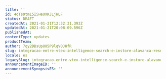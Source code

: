 ```yaml
---
title: ''
id: 4qTs9tm15I5HeOXKJLjHLF
status: DRAFT
createdAt: 2021-01-21T12:32:31.393Z
updatedAt: 2021-01-21T20:08:09.596Z
publishedAt: 
contentType: updates
productTeam: 
author: 7qy2DBsUp8U5P9lqV0JHfR
slug: integracao-entre-vtex-intelligence-search-e-instore-alavanca-resultados-de
locale: es
legacySlug: integracao-entre-vtex-intelligence-search-e-instore-alavanca-resultados-de
announcementImageID: ''
announcementSynopsisES: ''
---
```



